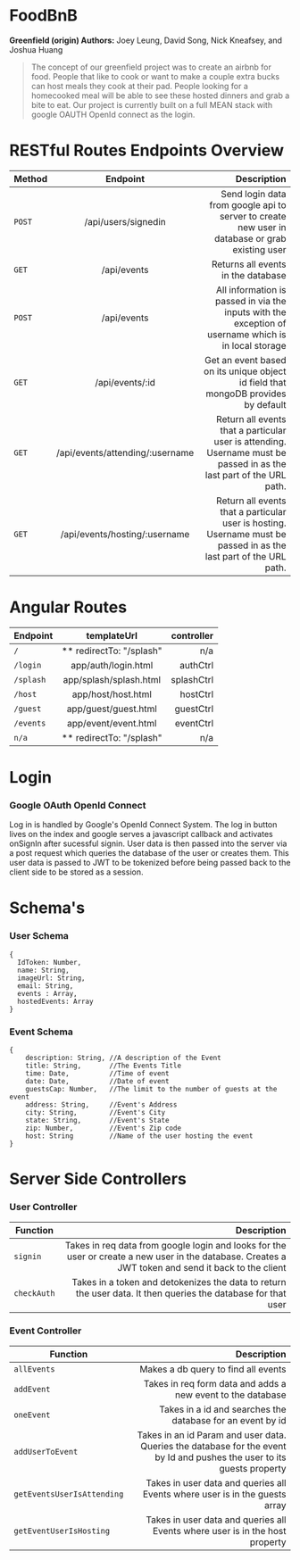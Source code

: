 # FoodBnB 
**Greenfield (origin) Authors:** Joey Leung, David Song, Nick Kneafsey, and Joshua Huang
> The concept of our greenfield project was to create an airbnb for food. People that like to cook or want to make a couple extra bucks can host meals they cook at their pad. People looking for a homecooked meal will be able to see these hosted dinners and grab a bite to eat. Our project is currently built on a full MEAN stack with google OAUTH OpenId connect as the login.

# RESTful Routes Endpoints Overview

| Method        | Endpoint      | Description  |
| ------------- |:-------------:| ------------:|
| `POST` | /api/users/signedin | Send login data from google api to server to create new user in database or grab existing user |
| `GET` | /api/events | Returns all events in the database |
| `POST` | /api/events | All information is passed in via the inputs with the exception of username which is in local storage |
| `GET` | /api/events/:id | Get an event based on its unique object id field that mongoDB provides by default |
| `GET` | /api/events/attending/:username | Return all events that a particular user is attending. Username must be passed in as the last part of the URL path. |
| `GET` | /api/events/hosting/:username | Return all events that a particular user is hosting. Username must be passed in as the last part of the URL path.  |

# Angular Routes

| Endpoint        | templateUrl      | controller  |
| ------------- |:-------------:| ------------:|
| `/` | ** redirectTo: "/splash" | n/a |
| `/login` | app/auth/login.html | authCtrl |
| `/splash` | app/splash/splash.html | splashCtrl |
| `/host` | app/host/host.html | hostCtrl |
| `/guest` | app/guest/guest.html | guestCtrl |
| `/events` | app/event/event.html | eventCtrl |
| `n/a` | ** redirectTo: "/splash" | n/a |


# Login

### Google OAuth OpenId Connect
Log in is handled by Google's OpenId Connect System. The log in button lives on the index and google serves a javascript callback and activates onSignIn after sucessful signin. User data is then passed into the server via a post request which queries the database of the user or creates them. This user data is passed to JWT to be tokenized before being passed back to the client side to be stored as a session.

# Schema's

### User Schema

    {
      IdToken: Number,
      name: String,
      imageUrl: String,
      email: String,
      events : Array,
      hostedEvents: Array
    }

### Event Schema

    {
	    description: String, //A description of the Event
	    title: String,		 //The Events Title
	    time: Date,			 //Time of event 
	    date: Date,			 //Date of event
	    guestsCap: Number,	 //The limit to the number of guests at the event
	    address: String,	 //Event's Address
	    city: String,		 //Event's City
	    state: String,		 //Event's State
	    zip: Number,		 //Event's Zip code
	    host: String		 //Name of the user hosting the event
    }

# Server Side Controllers
### User Controller

| Function        |  Description  |
| ------------- |------------:|
| `signin` | Takes in req data from google login and looks for the user or create a new user in the database. Creates a JWT token and send it back to the client |
| `checkAuth` | Takes in a token and detokenizes the data to return the user data. It then queries the database for that user |

### Event Controller

| Function        |  Description  |
| ------------- |------------:|
| `allEvents` | Makes a db query to find all events |
| `addEvent` | Takes in req form data and adds a new event to the database |
| `oneEvent` | Takes in a id and searches the database for an event by id |
| `addUserToEvent` | Takes in an id Param and user data. Queries the database for the event by Id and pushes the user to its guests property |
| `getEventsUserIsAttending` | Takes in user data and queries all Events where user is in the guests array |
| `getEventUserIsHosting` | Takes in user data and queries all Events where user is in the host property |
